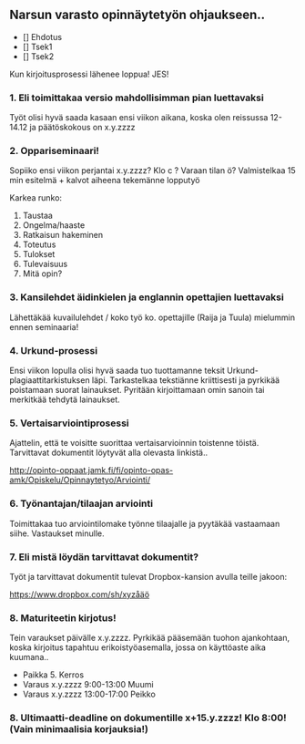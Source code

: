 ## Narsun varasto opinnäytetyön ohjaukseen..

 * [] Ehdotus
 * [] Tsek1
 * [] Tsek2


Kun kirjoitusprosessi lähenee loppua! JES!


### 1. Eli toimittakaa versio mahdollisimman pian luettavaksi 

Työt olisi hyvä saada kasaan ensi viikon aikana, koska olen reissussa 12-14.12 ja päätöskokous on x.y.zzzz

### 2. Oppariseminaari! 

Sopiiko ensi viikon perjantai x.y.zzzz? Klo c ? Varaan tilan ö? 
Valmistelkaa 15 min esitelmä + kalvot aiheena tekemänne lopputyö

Karkea runko:

1. Taustaa
1. Ongelma/haaste
1. Ratkaisun hakeminen
1. Toteutus
1. Tulokset
1. Tulevaisuus
1. Mitä opin? 


### 3. Kansilehdet äidinkielen ja englannin opettajien luettavaksi

Lähettäkää kuvailulehdet / koko työ ko. opettajille (Raija ja Tuula) mielummin ennen seminaaria!

### 4.  Urkund-prosessi

Ensi viikon lopulla olisi hyvä saada tuo tuottamanne teksit Urkund-plagiaattitarkistuksen läpi. Tarkastelkaa tekstiänne kriittisesti ja pyrkikää poistamaan suorat lainaukset. Pyritään kirjoittamaan omin sanoin tai merkitkää tehdytä lainaukset.

### 5.  Vertaisarviointiprosessi

Ajattelin, että te voisitte suorittaa vertaisarvioinnin toistenne töistä. Tarvittavat dokumentit löytyvät alla olevasta linkistä..

http://opinto-oppaat.jamk.fi/fi/opinto-opas-amk/Opiskelu/Opinnaytetyo/Arviointi/

### 6. Työnantajan/tilaajan arviointi

Toimittakaa tuo arviointilomake työnne tilaajalle ja pyytäkää vastaamaan siihe. Vastaukset minulle. 

### 7. Eli mistä löydän tarvittavat dokumentit?

Työt ja tarvittavat dokumentit tulevat Dropbox-kansion avulla teille jakoon: 

https://www.dropbox.com/sh/xyzåäö

### 8. Maturiteetin kirjotus! 

Tein varaukset päivälle x.y.zzzz. Pyrkikää pääsemään tuohon ajankohtaan, koska kirjoitus tapahtuu erikoistyöasemalla, jossa on käyttöaste aika kuumana..

* Paikka 5. Kerros 
* Varaus x.y.zzzz 9:00-13:00 Muumi 
* Varaus x.y.zzzz 13:00-17:00 Peikko

### 8. Ultimaatti-deadline on dokumentille x+15.y.zzzz! Klo 8:00! (Vain minimaalisia korjauksia!)
